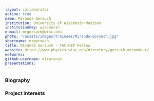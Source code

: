 ```yaml
---
layout: collaborator
active: true
name: Miranda Gorsuch
institution: University of Wisconsin-Madison
institutionkey: wisconsin
e-mail: mrgorsuch@wisc.edu
photo: "/assets/images/trainees/Miranda-Gorsuch.jpg"
shortname: mrgorsuch
title: Miranda Gorsuch - TAC-HEP Fellow
website: https://www.physics.wisc.edu/directory/gorsuch-miranda-r/
networks:
github-username: mirarenee
presentations:
---
```


### Biography

### Project interests

